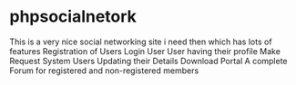 # phpsocialnetork
This is a very nice social networking site i need then which has lots of features
Registration of Users
Login User
User having their profile 
Make Request System 
Users Updating their Details
Download Portal
A complete Forum for registered and non-registered members
